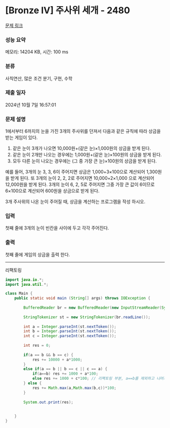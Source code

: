 # [Bronze IV] 주사위 세개 - 2480 

[문제 링크](https://www.acmicpc.net/problem/2480) 

### 성능 요약

메모리: 14204 KB, 시간: 100 ms

### 분류
 
사칙연산, 많은 조건 분기, 구현, 수학

### 제출 일자

2024년 10월 7일 16:57:01

### 문제 설명 

<p>1에서부터 6까지의 눈을 가진 3개의 주사위를 던져서 다음과 같은 규칙에 따라 상금을 받는 게임이 있다. </p>

<ol>
	<li>같은 눈이 3개가 나오면 10,000원+(같은 눈)×1,000원의 상금을 받게 된다. </li>
	<li>같은 눈이 2개만 나오는 경우에는 1,000원+(같은 눈)×100원의 상금을 받게 된다. </li>
	<li>모두 다른 눈이 나오는 경우에는 (그 중 가장 큰 눈)×100원의 상금을 받게 된다.  </li>
</ol>

<p>예를 들어, 3개의 눈 3, 3, 6이 주어지면 상금은 1,000+3×100으로 계산되어 1,300원을 받게 된다. 또 3개의 눈이 2, 2, 2로 주어지면 10,000+2×1,000 으로 계산되어 12,000원을 받게 된다. 3개의 눈이 6, 2, 5로 주어지면 그중 가장 큰 값이 6이므로 6×100으로 계산되어 600원을 상금으로 받게 된다.</p>

<p>3개 주사위의 나온 눈이 주어질 때, 상금을 계산하는 프로그램을 작성 하시오.</p>

### 입력 

 <p>첫째 줄에 3개의 눈이 빈칸을 사이에 두고 각각 주어진다. </p>

### 출력 

 <p>첫째 줄에 게임의 상금을 출력 한다.</p>

---

리팩토링

```java
import java.io.*;
import java.util.*;

class Main {
	public static void main (String[] args) throws IOException {
	    
	    BufferedReader br = new BufferedReader(new InputStreamReader(System.in));
	    
	    StringTokenizer st = new StringTokenizer(br.readLine());
	    
	    int a = Integer.parseInt(st.nextToken());
	    int b = Integer.parseInt(st.nextToken());
	    int c = Integer.parseInt(st.nextToken());
	    
	    int res = 0;
	    
	    if(a == b && b == c) {
	        res += 10000 + a*1000;    
	    }
	    else if(a == b || b == c || c == a) {
	        if(a==b) res += 1000 + a*100;
	        else res += 1000 + c*100; // 리팩토링 부분, a==b를 제외하고 나머지 케이스는 모두 c*100해도 상관없음
	    } else {
	        res += Math.max(a,Math.max(b,c))*100;
	    }
	    
	    System.out.print(res);
	
	    
	}
}   


```
